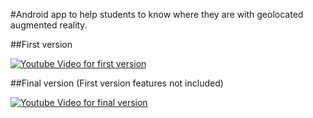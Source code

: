 #Android app to help students to know where they are with geolocated augmented reality.

##First version

[![Youtube Video for first version](https://img.youtube.com/vi/IOlbKvy35U4/0.jpg)](https://www.youtube.com/watch?v=IOlbKvy35U4)

##Final version
(First version features not included)

[![Youtube Video for final version](https://img.youtube.com/vi/BcINnpfreS4/0.jpg)](https://www.youtube.com/watch?v=BcINnpfreS4)
